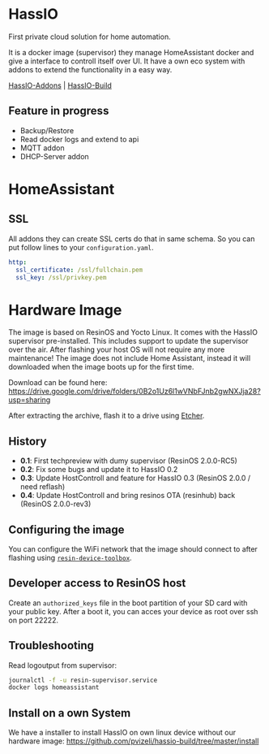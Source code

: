# HassIO
First private cloud solution for home automation.

It is a docker image (supervisor) they manage HomeAssistant docker and give a interface to controll itself over UI. It have a own eco system with addons to extend the functionality in a easy way.

[HassIO-Addons](https://github.com/pvizeli/hassio-addons) | [HassIO-Build](https://github.com/pvizeli/hassio-build)

## Feature in progress
- Backup/Restore
- Read docker logs and extend to api
- MQTT addon
- DHCP-Server addon

# HomeAssistant

## SSL

All addons they can create SSL certs do that in same schema. So you can put follow lines to your `configuration.yaml`.
```yaml
http:
  ssl_certificate: /ssl/fullchain.pem
  ssl_key: /ssl/privkey.pem
```

# Hardware Image
The image is based on ResinOS and Yocto Linux. It comes with the HassIO supervisor pre-installed. This includes support to update the supervisor over the air. After flashing your host OS will not require any more maintenance! The image does not include Home Assistant, instead it will downloaded when the image boots up for the first time.

Download can be found here: https://drive.google.com/drive/folders/0B2o1Uz6l1wVNbFJnb2gwNXJja28?usp=sharing

After extracting the archive, flash it to a drive using [Etcher](https://etcher.io/).

## History
- **0.1**: First techpreview with dumy supervisor (ResinOS 2.0.0-RC5)
- **0.2**: Fix some bugs and update it to HassIO 0.2
- **0.3**: Update HostControll and feature for HassIO 0.3 (ResinOS 2.0.0 / need reflash)
- **0.4**: Update HostControll and bring resinos OTA (resinhub) back (ResinOS 2.0.0-rev3)

## Configuring the image
You can configure the WiFi network that the image should connect to after flashing using [`resin-device-toolbox`](https://resinos.io/docs/raspberrypi3/gettingstarted/#install-resin-device-toolbox).

## Developer access to ResinOS host
Create an `authorized_keys` file in the boot partition of your SD card with your public key. After a boot it, you can acces your device as root over ssh on port 22222.

## Troubleshooting

Read logoutput from supervisor:
```bash
journalctl -f -u resin-supervisor.service
docker logs homeassistant
```

## Install on a own System

We have a installer to install HassIO on own linux device without our hardware image:
https://github.com/pvizeli/hassio-build/tree/master/install
